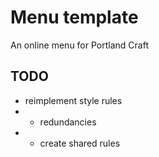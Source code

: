 # Menu template

An online menu for Portland Craft

## TODO
* reimplement style rules
* * redundancies
* * create shared rules